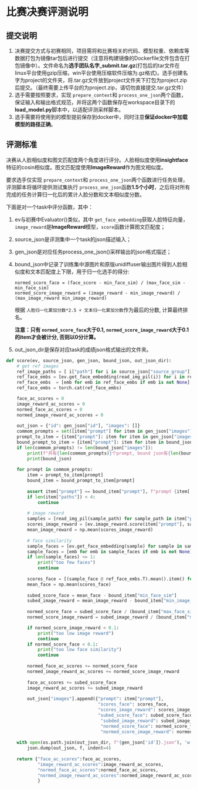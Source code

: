 # 比赛决赛评测说明

## 提交说明

1. 决赛提交方式与初赛相同，项目需将和比赛相关的代码、模型权重、依赖库等数据打包为镜像tar包后进行提交（注意将构建镜像的Dockerfile文件包含在打包镜像中）。文件命名为**选手团队名字_submit.tar.gz**(打包后的tar文件在linux平台使用gzip压缩，win平台使用压缩软件压缩为.gz格式)。选手创建名字为project的文件夹，将.tar.gz文件放到project文件夹下打包为project.zip后提交。（最终需要上传平台的为project.zip，请切勿直接提交.tar.gz文件）
2. 选手需要按照要求，实现 `prepare_context`和 `process_one_json`两个函数，保证输入和输出格式规范，并将这两个函数保存在workspace目录下的**load_model.py**脚本中，以适配评测采样脚本。
3. 选手需要将使用到的模型提前保存到docker中，同时注意**保证docker中加载模型的路径正确**。

## 评测标准

决赛从人脸相似度和图文匹配度两个角度进行评分。人脸相似度使用**insightface**特征的cosin相似度。图文匹配度使用**ImageReward**作为图文相似度。

要求选手仅实现 `prepare_context`和 `process_one_json`两个函数进行任务处理，评测脚本将循环提供测试集执行 `process_one_json`函数**1.5个小时**，之后将对所有完成的任务计算归一化后的累计人脸分数和文本相似度分数。

下面是对一个task中评分函数，其中：

1. ev与初赛中Evaluator()类似，其中 `get_face_embedding`获取人脸特征向量，`image_reward`是**ImageReward**模型，`score`函数计算图文匹配度；
2. source_json是评测集中一个task的json描述输入；
3. gen_json是对应任务process_one_json()采样输出的json格式描述；
4. bound_json中记录了训练集中源图片和原版unidiffuser输出图片得到人脸相似度和文本匹配度上下限，用于归一化选手的得分:

   ```
   normed_score_face = (face_score - min_face_sim) / (max_face_sim - min_face_sim)
   normed_score_image_reward = (image_reward - min_image_reward) / (max_image_reward min_image_reward)
   ```

   根据 `人脸归一化累加分数*2.5 + 文本归一化累加分数`作为最后的分数, 计算最终排名。

   **注意：只有 `normed_score_face`大于0.1, `normed_score_image_reward`大于0.1的item才会被计分, 否则以0分计算。**
5. out_json_dir是保存对应task的成绩json格式输出的文件夹。

```python
def score(ev, source_json, gen_json, bound_json, out_json_dir):
    # get ref images
    ref_image_paths = [ i["path"] for i in source_json["source_group"]]
    ref_face_embs = [ev.get_face_embedding(read_img_pil(i)) for i in ref_image_paths]
    ref_face_embs  = [emb for emb in ref_face_embs if emb is not None] # remove None
    ref_face_embs = torch.cat(ref_face_embs)

    face_ac_scores = 0
    image_reward_ac_scores = 0
    normed_face_ac_scores = 0
    normed_image_reward_ac_scores = 0
  
    out_json = {"id": gen_json["id"], "images": []}
    commom_prompts = set([item["prompt"] for item in gen_json["images"]]) & set([item["prompt"] for item in bound_json["images"]])
    prompt_to_item = {item["prompt"]: item for item in gen_json["images"]}
    bound_prompt_to_item = {item["prompt"]: item for item in bound_json["images"]}
    if len(commom_prompts) != len(bound_json["images"]):
        print(f"共有{len(commom_prompts)}个prompt, bound json有{len(bound_json['images'])}个prompt")
        print(bound_json)
  
    for prompt in commom_prompts:
        item = prompt_to_item[prompt]
        bound_item = bound_prompt_to_item[prompt]
      
        assert item["prompt"] == bound_item["prompt"], f"prompt {item['prompt']} not equal to bound prompt {bound_item['prompt']}"
        if len(item["paths"]) < 4:
            continue    
          
        # image reward
        samples = [read_img_pil(sample_path) for sample_path in item["paths"]]# read images
        scores_image_reward = [ev.image_reward.score(item["prompt"], sample_path) for sample_path in item["paths"]]
        mean_image_reward = np.mean(scores_image_reward)
              
        # face similarity
        sample_faces = [ev.get_face_embedding(sample) for sample in samples]
        sample_faces = [emb for emb in sample_faces if emb is not None] # remove None
        if len(sample_faces) <= 1:
            print("too few faces")
            continue
          
        scores_face = [(sample_face @ ref_face_embs.T).mean().item() for sample_face in sample_faces]
        mean_face = np.mean(scores_face)
      
        subed_score_face = mean_face - bound_item["min_face_sim"]
        subed_image_reward = mean_image_reward - bound_item["min_image_reward"]
      
        normed_score_face = subed_score_face / (bound_item["max_face_sim"] - bound_item["min_face_sim"])
        normed_score_image_reward = subed_image_reward / (bound_item["max_image_reward"] - bound_item["min_image_reward"])

        if normed_score_image_reward < 0.1:
            print("too low image reward")
            continue
        if normed_score_face < 0.1:
            print("too low face similarity")
            continue
      
        normed_face_ac_scores += normed_score_face
        normed_image_reward_ac_scores += normed_score_image_reward
      
        face_ac_scores += subed_score_face
        image_reward_ac_scores += subed_image_reward
      
        out_json["images"].append({"prompt": item["prompt"], 
                                   "scores_face": scores_face, 
                                   "scores_image_reward": scores_image_reward,
                                   "subed_score_face": subed_score_face,
                                    "subded_image_reward": subed_image_reward,
                                    "normed_score_face": normed_score_face,
                                    "normed_score_image_reward": normed_score_image_reward,
      
    with open(os.path.join(out_json_dir, f"{gen_json['id']}.json"), 'w') as f:
        json.dump(out_json, f, indent=4)
      
    return {"face_ac_scores":face_ac_scores,
            "image_reward_ac_scores":image_reward_ac_scores,
            "normed_face_ac_scores":normed_face_ac_scores,
            "normed_image_reward_ac_scores":normed_image_reward_ac_scores,
            }
```
